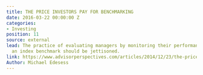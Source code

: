 ```yaml
---
title: THE PRICE INVESTORS PAY FOR BENCHMARKING
date: 2016-03-22 00:00:00 Z
categories:
- Investing
position: 11
source: external
lead: The practice of evaluating managers by monitoring their performance against
  an index benchmark should be jettisoned.
link: https://www.advisorperspectives.com/articles/2014/12/23/the-price-all-investors-pay-for-benchmarking
Author: Michael Edesess
---
```


